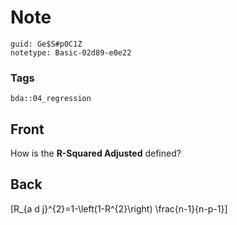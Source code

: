 # Note
```
guid: Ge$S#p0C1Z
notetype: Basic-02d89-e0e22
```

### Tags
```
bda::04_regression
```

## Front
How is the <b>R-Squared Adjusted</b> defined?

## Back
\[R_{a d j}^{2}=1-\left(1-R^{2}\right) \frac{n-1}{n-p-1}\]
